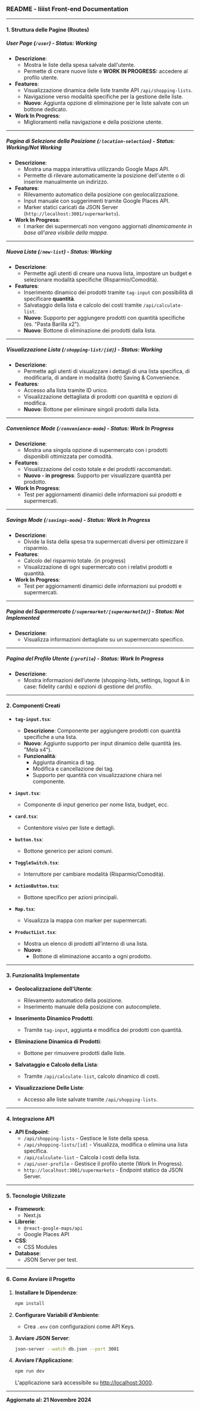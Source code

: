 
### **README - liiist Front-end Documentation**

---

#### **1. Struttura delle Pagine (Routes)**

##### **User Page (`/user`)** - **Status: Working**
- **Descrizione**:
  - Mostra le liste della spesa salvate dall'utente.
  - Permette di creare nuove liste e **WORK IN PROGRESS:** accedere al profilo utente.
- **Features**:
  - Visualizzazione dinamica delle liste tramite API `/api/shopping-lists`.
  - Navigazione verso modalità specifiche per la gestione delle liste.
  - **Nuovo**: Aggiunta opzione di eliminazione per le liste salvate con un bottone dedicato.
- **Work In Progress**:
  - Miglioramenti nella navigazione e della posizione utente.

---

##### **Pagina di Selezione della Posizione (`/location-selection`)** - **Status: Working/Not Working**
- **Descrizione**:
  - Mostra una mappa interattiva utilizzando Google Maps API.
  - Permette di rilevare automaticamente la posizione dell'utente o di inserire manualmente un indirizzo.
- **Features**:
  - Rilevamento automatico della posizione con geolocalizzazione.
  - Input manuale con suggerimenti tramite Google Places API.
  - Marker statici caricati da JSON Server (`http://localhost:3001/supermarkets`).
- **Work In Progress**:
  - I marker dei supermercati non vengono aggiornati *dinamicamente in base all'area visibile della mappa*.

---

##### **Nuova Lista (`/new-list`)** - **Status: Working**
- **Descrizione**:
  - Permette agli utenti di creare una nuova lista, impostare un budget e selezionare modalità specifiche (Risparmio/Comodità).
- **Features**:
  - Inserimento dinamico dei prodotti tramite `tag-input` con possibilità di specificare **quantità**.
  - Salvataggio della lista e calcolo dei costi tramite `/api/calculate-list`.
  - **Nuovo**: Supporto per aggiungere prodotti con quantità specifiche (es. "Pasta Barilla x2").
  - **Nuovo**: Bottone di eliminazione dei prodotti dalla lista.

---

##### **Visualizzazione Lista (`/shopping-list/[id]`)** - **Status: Working**
- **Descrizione**:
  - Permette agli utenti di visualizzare i dettagli di una lista specifica, di modificarla, di andare in modalità (both) Saving & Convenience.
- **Features**:
  - Accesso alla lista tramite ID unico.
  - Visualizzazione dettagliata di prodotti con quantità e opzioni di modifica.
  - **Nuovo**: Bottone per eliminare singoli prodotti dalla lista.

---

##### **Convenience Mode (`/convenience-mode`)** - **Status: Work In Progress**
- **Descrizione**:
  - Mostra una singola opzione di supermercato con i prodotti disponibili ottimizzata per comodità.
- **Features**:
  - Visualizzazione del costo totale e dei prodotti raccomandati.
  - **Nuovo - in progress**: Supporto per visualizzare quantità per prodotto.
- **Work In Progress**:
  - Test per aggiornamenti dinamici delle informazioni sui prodotti e supermercati.

---

##### **Savings Mode (`/savings-mode`)** - **Status: Work In Progress**
- **Descrizione**:
  - Divide la lista della spesa tra supermercati diversi per ottimizzare il risparmio.
- **Features**:
  - Calcolo del risparmio totale. (in progress)
  - Visualizzazione di ogni supermercato con i relativi prodotti e quantità.
- **Work In Progress**:
  - Test per aggiornamenti dinamici delle informazioni sui prodotti e supermercati.

---

##### **Pagina del Supermercato (`/supermarket/[supermarketId]`)** - **Status: Not Implemented**
- **Descrizione**:
  - Visualizza informazioni dettagliate su un supermercato specifico.

---

##### **Pagina del Profilo Utente (`/profile`)** - **Status: Work In Progress**
- **Descrizione**:
  - Mostra informazioni dell’utente (shopping-lists, settings, logout & in case: fidelity cards) e opzioni di gestione del profilo.

---

#### **2. Componenti Creati**

- **`tag-input.tsx`**:
  - **Descrizione**: Componente per aggiungere prodotti con quantità specifiche a una lista.
  - **Nuovo**: Aggiunto supporto per input dinamico delle quantità (es. "Mela x4").
  - **Funzionalità**:
    - Aggiunta dinamica di tag.
    - Modifica e cancellazione dei tag.
    - Supporto per quantità con visualizzazione chiara nel componente.

- **`input.tsx`**:
  - Componente di input generico per nome lista, budget, ecc.

- **`card.tsx`**:
  - Contenitore visivo per liste e dettagli.

- **`button.tsx`**:
  - Bottone generico per azioni comuni.

- **`ToggleSwitch.tsx`**:
  - Interruttore per cambiare modalità (Risparmio/Comodità).

- **`ActionButton.tsx`**:
  - Bottone specifico per azioni principali.

- **`Map.tsx`**:
  - Visualizza la mappa con marker per supermercati.

- **`ProductList.tsx`**:
  - Mostra un elenco di prodotti all’interno di una lista.
  - **Nuovo**:
    - Bottone di eliminazione accanto a ogni prodotto.

---

#### **3. Funzionalità Implementate**

- **Geolocalizzazione dell'Utente**:
  - Rilevamento automatico della posizione.
  - Inserimento manuale della posizione con autocomplete.

- **Inserimento Dinamico Prodotti**:
  - Tramite `tag-input`, aggiunta e modifica dei prodotti con quantità.

- **Eliminazione Dinamica di Prodotti**:
  - Bottone per rimuovere prodotti dalle liste.

- **Salvataggio e Calcolo della Lista**:
  - Tramite `/api/calculate-list`, calcolo dinamico di costi.

- **Visualizzazione Delle Liste**:
  - Accesso alle liste salvate tramite `/api/shopping-lists`.

---

#### **4. Integrazione API**

- **API Endpoint**:
  - `/api/shopping-lists` - Gestisce le liste della spesa.
  - `/api/shopping-lists/[id]` - Visualizza, modifica o elimina una lista specifica.
  - `/api/calculate-list` - Calcola i costi della lista.
  - `/api/user-profile` - Gestisce il profilo utente (Work In Progress).
  - `http://localhost:3001/supermarkets` - Endpoint statico da JSON Server.

---

#### **5. Tecnologie Utilizzate**

- **Framework**:
  - Next.js
- **Librerie**:
  - `@react-google-maps/api`
  - Google Places API
- **CSS**:
  - CSS Modules
- **Database**:
  - JSON Server per test.

---

#### **6. Come Avviare il Progetto**

1. **Installare le Dipendenze**:
   ```bash
   npm install
   ```

2. **Configurare Variabili d'Ambiente**:
   - Crea `.env` con configurazioni come API Keys.

3. **Avviare JSON Server**:
   ```bash
   json-server --watch db.json --port 3001
   ```

4. **Avviare l'Applicazione**:
   ```bash
   npm run dev
   ```
   L'applicazione sarà accessibile su [http://localhost:3000](http://localhost:3000).

---

**Aggiornato al: 21 Novembre 2024**
